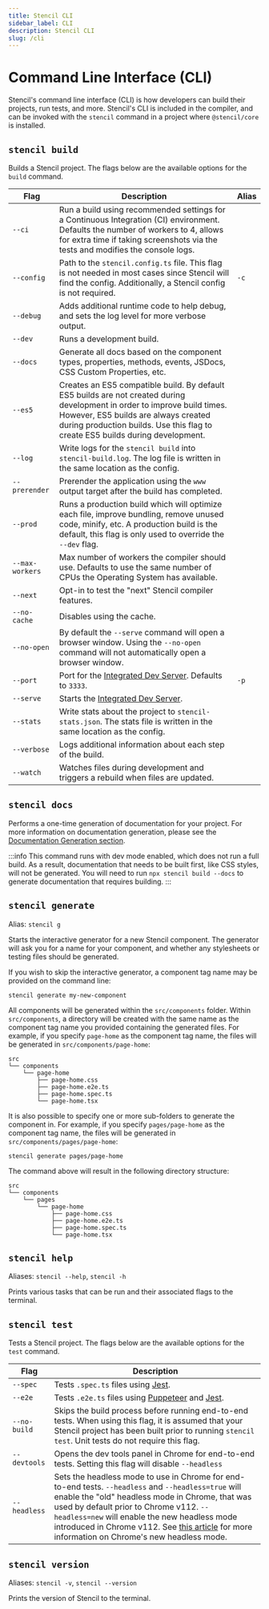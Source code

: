```yaml
---
title: Stencil CLI
sidebar_label: CLI
description: Stencil CLI
slug: /cli
---
```


# Command Line Interface (CLI)

Stencil's command line interface (CLI) is how developers can build their projects, run tests, and more.
Stencil's CLI is included in the compiler, and can be invoked with the `stencil` command in a project where `@stencil/core` is installed.

## `stencil build`

Builds a Stencil project. The flags below are the available options for the `build` command.

| Flag | Description | Alias |
|------|-------------|-------|
| `--ci` | Run a build using recommended settings for a Continuous Integration (CI) environment. Defaults the number of workers to 4, allows for extra time if taking screenshots via the tests and modifies the console logs. | |
| `--config` | Path to the `stencil.config.ts` file. This flag is not needed in most cases since Stencil will find the config. Additionally, a Stencil config is not required. | `-c` |
| `--debug` | Adds additional runtime code to help debug, and sets the log level for more verbose output. | |
| `--dev` | Runs a development build. | |
| `--docs` | Generate all docs based on the component types, properties, methods, events, JSDocs, CSS Custom Properties, etc. | |
| `--es5` | Creates an ES5 compatible build. By default ES5 builds are not created during development in order to improve build times. However, ES5 builds are always created during production builds. Use this flag to create ES5 builds during development. | |
| `--log` | Write logs for the `stencil build` into `stencil-build.log`. The log file is written in the same location as the config. | |
| `--prerender` | Prerender the application using the `www` output target after the build has completed. | |
| `--prod` | Runs a production build which will optimize each file, improve bundling, remove unused code, minify, etc. A production build is the default, this flag is only used to override the `--dev` flag. | |
| `--max-workers` | Max number of workers the compiler should use. Defaults to use the same number of CPUs the Operating System has available. | |
| `--next` | Opt-in to test the "next" Stencil compiler features. | |
| `--no-cache` | Disables using the cache. | |
| `--no-open` | By default the `--serve` command will open a browser window. Using the `--no-open` command will not automatically open a browser window. | |
| `--port` | Port for the [Integrated Dev Server](./dev-server.md). Defaults to `3333`. | `-p` |
| `--serve` | Starts the [Integrated Dev Server](./dev-server.md). | |
| `--stats` | Write stats about the project to `stencil-stats.json`. The stats file is written in the same location as the config. | |
| `--verbose` | Logs additional information about each step of the build. | |
| `--watch` | Watches files during development and triggers a rebuild when files are updated. | |

## `stencil docs`

Performs a one-time generation of documentation for your project.
For more information on documentation generation, please see the [Documentation Generation section](../documentation-generation/01-overview.md).

:::info
This command runs with dev mode enabled, which does not run a full build. As a result, documentation that needs to be built first, like CSS styles, will not be generated. You will need to run `npx stencil build --docs` to generate documentation that requires building.
:::

## `stencil generate`

Alias: `stencil g`

Starts the interactive generator for a new Stencil component.
The generator will ask you for a name for your component, and whether any stylesheets or testing files should be generated.

If you wish to skip the interactive generator, a component tag name may be provided on the command line:
```shell
stencil generate my-new-component
```

All components will be generated within the `src/components` folder.
Within `src/components`, a directory will be created with the same name as the component tag name you provided containing the generated files.
For example, if you specify `page-home` as the component tag name, the files will be generated in `src/components/page-home`:
```plain
src
└── components
    └── page-home
        ├── page-home.css
        ├── page-home.e2e.ts
        ├── page-home.spec.ts
        └── page-home.tsx
```

It is also possible to specify one or more sub-folders to generate the component in.
For example, if you specify `pages/page-home` as the component tag name, the files will be generated in `src/components/pages/page-home`:
```shell
stencil generate pages/page-home
```
The command above will result in the following directory structure:
```plain
src
└── components
    └── pages
        └── page-home
            ├── page-home.css
            ├── page-home.e2e.ts
            ├── page-home.spec.ts
            └── page-home.tsx
```

## `stencil help`

Aliases: `stencil --help`, `stencil -h`

Prints various tasks that can be run and their associated flags to the terminal.

## `stencil test`

Tests a Stencil project. The flags below are the available options for the `test` command.

| Flag | Description |
|------|-------------|
| `--spec` | Tests `.spec.ts` files using [Jest](https://jestjs.io/). |
| `--e2e` | Tests `.e2e.ts` files using [Puppeteer](https://developers.google.com/web/tools/puppeteer) and [Jest](https://jestjs.io/). |
| `--no-build` | Skips the build process before running end-to-end tests. When using this flag, it is assumed that your Stencil project has been built prior to running `stencil test`. Unit tests do not require this flag. |
| `--devtools` | Opens the dev tools panel in Chrome for end-to-end tests. Setting this flag will disable `--headless` |
| `--headless` | Sets the headless mode to use in Chrome for end-to-end tests. `--headless` and `--headless=true` will enable the "old" headless mode in Chrome, that was used by default prior to Chrome v112. `--headless=new` will enable the new headless mode introduced in Chrome v112. See [this article](https://developer.chrome.com/articles/new-headless/) for more information on Chrome's new headless mode. |

## `stencil version`

Aliases: `stencil -v`, `stencil --version`

Prints the version of Stencil to the terminal.
